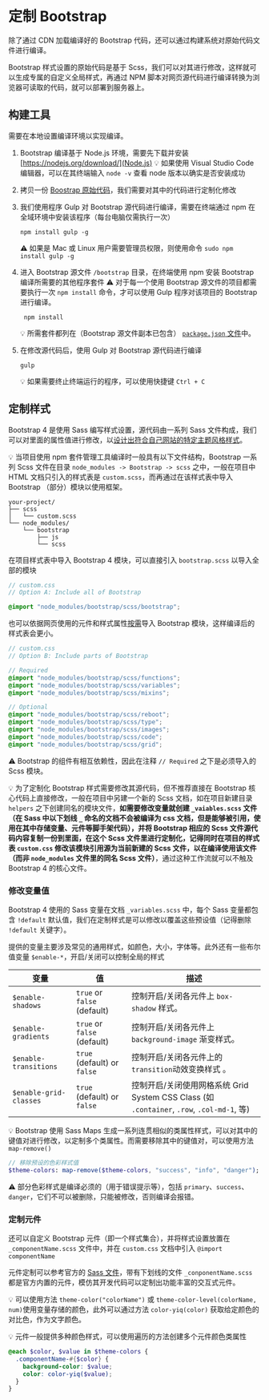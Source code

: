 # 定制 Bootstrap
除了通过 CDN 加载编译好的 Bootstrap 代码，还可以通过构建系统对原始代码文件进行编译。

Bootstrap 样式设置的原始代码是基于 Scss，我们可以对其进行修改，这样就可以生成专属的自定义全局样式，再通过 NPM 脚本对网页源代码进行编译转换为浏览器可读取的代码，就可以部署到服务器上。

## 构建工具
需要在本地设置编译环境以实现编译。

1. Bootstrap 编译基于 Node.js 环境，需要先下载并安装 [https://nodejs.org/download/](Node.js)
    :bulb: 如果使用 Visual Studio Code 编辑器，可以在其终端输入 `node -v` 查看 node 版本以确实是否安装成功

2. 拷贝一份 [Boostrap 原始代码](https://getbootstrap.com/docs/4.4/getting-started/download/#source-files)，我们需要对其中的代码进行定制化修改

3. 我们使用程序 Gulp 对 Bootstrap 源代码进行编译，需要在终端通过 npm 在全域环境中安装该程序（每台电脑仅需执行一次）

    ```shell
    npm install gulp -g
    ```

    :warning: 如果是 Mac 或 Linux 用户需要管理员权限，则使用命令 `sudo npm install gulp -g`

4. 进入 Bootstrap 源文件 `/bootstrap` 目录，在终端使用 npm 安装 Bootstrap 编译所需要的其他程序套件 :warning: 对于每一个使用 Bootstrap 源文件的项目都需要执行一次 `npm install` 命令，才可以使用 Gulp 程序对该项目的 Bootstrap 进行编译。

    ```shell
     npm install
    ```

    :bulb: 所需套件都列在（Bootstrap 源文件副本已包含） [`package.json` 文件](https://github.com/twbs/bootstrap/blob/v4.4.1/package.json)中。

5. 在修改源代码后，使用 Gulp 对 Bootstrap 源代码进行编译

    ```shell
    gulp
    ```

    :bulb: 如果需要终止终端运行的程序，可以使用快捷键 `Ctrl + C`

## 定制样式
Bootstrap 4 是使用 Sass 编写样式设置，源代码由一系列 Sass 文件构成，我们可以对里面的属性值进行修改，以[设计出符合自己网站的特定主题风格样式](https://getbootstrap.com/docs/4.4/getting-started/theming/)。

:bulb: 当项目使用 npm 套件管理工具编译时一般具有以下文件结构，Bootstrap 一系列 Scss 文件在目录 `node_modules -> Bootstrap -> scss` 之中，一般在项目中 HTML 文档只引入的样式表是 `custom.scss`，而再通过在该样式表中导入 Bootstrap （部分）模块以使用框架。

```
your-project/
├── scss
│   └── custom.scss
└── node_modules/
    └── bootstrap
        ├── js
        └── scss
```

在项目样式表中导入 Bootstrap 4 模块，可以直接引入 `bootstrap.scss` 以导入全部的模块

```scss
// custom.css
// Option A: Include all of Bootstrap

@import "node_modules/bootstrap/scss/bootstrap";
```

也可以依据网页使用的元件和样式属性[按需](https://github.com/twbs/bootstrap/blob/v4-dev/scss/bootstrap.scss)导入 Bootstrap 模块，这样编译后的样式表会更小。

```scss
// custom.css
// Option B: Include parts of Bootstrap

// Required
@import "node_modules/bootstrap/scss/functions";
@import "node_modules/bootstrap/scss/variables";
@import "node_modules/bootstrap/scss/mixins";

// Optional
@import "node_modules/bootstrap/scss/reboot";
@import "node_modules/bootstrap/scss/type";
@import "node_modules/bootstrap/scss/images";
@import "node_modules/bootstrap/scss/code";
@import "node_modules/bootstrap/scss/grid";
```

:warning: Bootstrap 的组件有相互依赖性，因此在注释 `// Required` 之下是必须导入的 Scss 模块。

:bulb: 为了定制化 Bootstrap 样式需要修改其源代码，但不推荐直接在 Bootstrap 核心代码上直接修改，一般在项目中另建一个新的 Scss 文档，如在项目新建目录 `helpers` 之下创建同名的模块文件，**如需要修改变量就创建 `_vaiables.scss` 文件（在 Sass 中以下划线 `_` 命名的文档不会被编译为 css 文档，但是能够被引用，使用在其中存储变量、元件等脚手架代码），并将 Bootstrap 相应的 Scss 文件源代码内容复制一份到里面，在这个 Scss 文件里进行定制化，记得同时在项目的样式表 `custom.css` 修改该模块引用源为当前新建的 Scss 文件，以在编译使用该文件（而非 `node_modules` 文件里的同名 Scss 文件）**，通过这种工作流就可以不触及 Bootstrap 4 的核心文件。

### 修改变量值
Bootstrap 4 使用的 Sass 变量在文档 `_variables.scss` 中，每个 Sass 变量都包含 `!default` 默认值，我们在定制样式是可以修改以覆盖这些预设值（记得删除 `!default` 关键字）。

提供的变量主要涉及常见的通用样式，如颜色，大小，字体等。此外还有一些布尔值变量  `$enable-*`，开启/关闭可以控制全局的样式

|                变量                |                   值                   |                                                                描述                                                                |
| ------------------------------------ | --------------------------------------- | ------------------------------------------------------------------------------------------------------------------------------------ |
| `$enable-shadows`         | `true` or `false` (default) | 控制开启/关闭各元件上 `box-shadow` 样式。                                                                       |
| `$enable-gradients`      | `true` or `false` (default) | 控制开启/关闭各元件上 `background-image` 渐变样式。                                                       |
| `$enable-transitions`  | `true` (default) or `false` | 控制开启/关闭各元件上的 `transition`动效变换样式 。                                                        |
| `$enable-grid-classes` | `true` (default) or `false` | 控制开启/关闭使用网格系统 Grid System CSS Class (如 `.container`, `.row`, `.col-md-1`, 等) |

:bulb: Bootstrap 使用 Sass Maps 生成一系列连贯相似的类属性样式，可以对其中的键值对进行修改，以定制多个类属性。而需要移除其中的键值对，可以使用方法 `map-remove()`

```sass
// 移除预设的色彩样式值
$theme-colors: map-remove($theme-colors, "success", "info", "danger");
```

:warning: 部分色彩样式是编译必须的（用于错误提示等），包括 `primary`、`success`、`danger`，它们不可以被删除，只能被修改，否则编译会报错。

### 定制元件
还可以自定义 Bootstrap 元件（即一个样式集合），并将样式设置放置在 `_componentName.scss` 文件中，并在 `custom.css` 文档中引入 `@import componentName`

元件定制可以参考官方的 [Sass 文件](https://github.com/twbs/bootstrap/tree/master/scss)，带有下划线的文件 `_conponentName.scss` 都是官方内置的元件，模仿其开发代码可以定制出功能丰富的交互式元件。

:bulb: 可以使用方法 `theme-color("colorName")` 或 `theme-color-level(colorName, num)`使用变量存储的颜色，此外可以通过方法 `color-yiq(color)` 获取给定颜色的对比色，作为文字颜色。

:bulb: 元件一般提供多种颜色样式，可以使用遍历的方法创建多个元件颜色类属性

```scss
@each $color, $value in $theme-colors {
  .componentName-#{$color} {
    background-color: $value;
    color: color-yiq($value);
  }
}
```